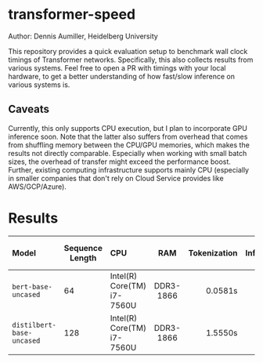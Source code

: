 # transformer-speed

Author: Dennis Aumiller, Heidelberg University

This repository provides a quick evaluation setup to benchmark wall clock timings of Transformer networks. 
Specifically, this also collects results from various systems.
Feel free to open a PR with timings with your local hardware,
to get a better understanding of how fast/slow inference on various systems is.

## Caveats
Currently, this only supports CPU execution, but I plan to incorporate GPU inference soon.
Note that the latter also suffers from overhead that comes from shuffling memory between the CPU/GPU memories,
which makes the results not directly comparable.
Especially when working with small batch sizes, the overhead of transfer might exceed the performance boost.
Further, existing computing infrastructure supports mainly CPU
(especially in smaller companies that don't rely on Cloud Service provides like AWS/GCP/Azure).


# Results

|Model                      | Sequence Length | CPU                         | RAM        | Tokenization  | Inference | Samples per second |
| :------------------------ | --------------- | :-------------------------- | :--------: | ------------: | --------: | ------------: |
| `bert-base-uncased`       | 64              | Intel(R) Core(TM) i7-7560U  | DDR3-1866  | 0.0581s       | 71.68s    |               |
| `distilbert-base-uncased` | 128             | Intel(R) Core(TM) i7-7560U  | DDR3-1866  | 1.5550s       | 99.09s    | 10.10         |
